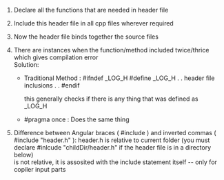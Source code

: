 1. Declare all the functions that are needed in header file
2. Include this header file in all cpp files wherever required 
3. Now the header file binds together the source files
4. There are instances when the function/method included twice/thrice which gives compilation error   
    Solution: 
    * Traditional Method :
        #ifndef _LOG_H
        #define _LOG_H
        .
        .
        header file inclusions
        .
        .
        #endif

        this generally checks if there is any thing that was defined as _LOG_H 
    * #pragma once :
        Does the same thing 

5. Difference between Angular braces ( #include<iostream> ) and inverted commas ( #include "header.h" ):
    header.h is relative to current folder (you must declare #inlcude "childDir/header.h" if the header file is in a directory below)  
    <iostream >is not relative, it is assosited with the include statement itself -- only for copiler input parts
